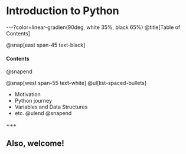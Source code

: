 # Introduction to Python

---?color=linear-gradien(90deg, white 35%, black 65%)
@title[Table of Contents]

@snap[east span-45 text-black]
#### Contents
@snapend

@snap[west span-55 text-white]
@ul[list-spaced-bullets]
* Motivation
* Python journey
* Variables and Data Structures
* etc.
@ulend
@snapend

+++

## Also, welcome!
